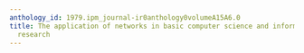 ```yaml
---
anthology_id: 1979.ipm_journal-ir0anthology0volumeA15A6.0
title: The application of networks in basic computer science and information science
  research
---
```

